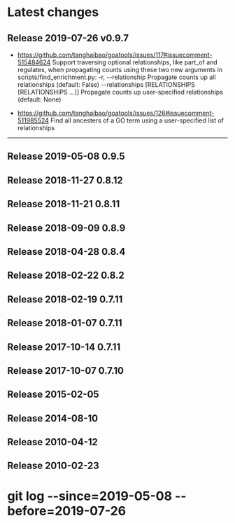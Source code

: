 Latest changes
==============

Release 2019-07-26 v0.9.7
-------------------------

- https://github.com/tanghaibao/goatools/issues/117#issuecomment-515484624
  Support traversing optional relationships,
  like part_of and regulates, when propagating counts
  using these two new arguments in scripts/find_enrichment.py:
        -r, --relationship    Propagate counts up all relationships (default: False)
       --relationships        [RELATIONSHIPS [RELATIONSHIPS ...]]
                               Propagate counts up user-specified relationships
                               (default: None)

- https://github.com/tanghaibao/goatools/issues/126#issuecomment-511985524
  Find all ancesters of a GO term using a user-specified list of relationships

---

Release 2019-05-08 0.9.5
-------------------------

Release 2018-11-27 0.8.12
-------------------------

Release 2018-11-21 0.8.11
-------------------------

Release 2018-09-09 0.8.9
-------------------------

Release 2018-04-28 0.8.4
-------------------------

Release 2018-02-22 0.8.2
-------------------------

Release 2018-02-19 0.7.11
-------------------------

Release 2018-01-07 0.7.11
-------------------------

Release 2017-10-14 0.7.11
-------------------------

Release 2017-10-07 0.7.10
-------------------------

Release 2015-02-05
-------------------------

Release 2014-08-10
-------------------------

Release 2010-04-12
-------------------------

Release 2010-02-23
-------------------------


# git log --since=2019-05-08 --before=2019-07-26
